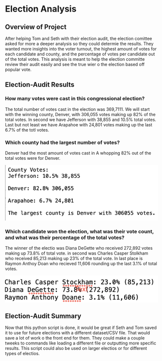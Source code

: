 # Election Analysis
## Overview of Project
  
After helping Tom and Seth with their election audit, the election comittee asked
for more a deeper analysis so they could determie the results. They wanted more
insights into the voter turnout, the highest amount of votes for each candidate and
county, and the percentage of votes per candidate out of the total votes. This
analysis is meant to help the election committe review their audit easily and see
the true wier o the election based off popular vote.

## Election-Audit Results
### How many votes were cast in this congressional election?
The total number of votes cast in the election was 369,7111. We will start with the
winning county, Denver, with 306,055 votes making up 82% of the total votes. In
second we have Jefferson with 38,855 and 10.5% total votes. Last but not least we
have Arapahoe with 24,801 votes making up the last 6.7% of the totl votes.

### Which county had the largest number of votes?
Denver had the most amount of votes cast in A whopping 82% out of the total votes
were for Denver.

![](https://github.com/taylorthorsen/Election_Analysis/blob/main/county_vote.png)

### Which candidate won the election, what was their vote count, and what was their percentage of the total votes?

The winner of the electio was Diana DeGette who received 272,892 votes making up
73.8% of total vote. in second was Charles Casper Stolkham who received 85,213
making up 23% of the total vote. In last place is Raymon Anthoy Doan who recieved
11,606 rounding up the last 3.1% of total votes.

![](https://github.com/taylorthorsen/Election_Analysis/blob/main/voter_name.png)

## Election-Audit Summary
Now that this python script is done, it would be great if Seth and Tom saved it to
use for future elections with a different dataset/CSV file. That would save a lot
of work o the front end for them. They could make a couple tweeks to commands like
loading a different file or outputting more specific results. This script could
also be used on larger electios or for different types of electios.
